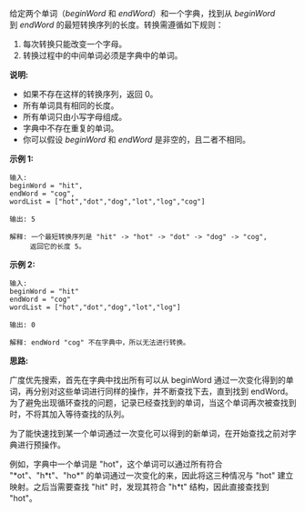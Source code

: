 给定两个单词（*beginWord* 和 *endWord*）和一个字典，找到从 *beginWord* 到 *endWord* 的最短转换序列的长度。转换需遵循如下规则：

1. 每次转换只能改变一个字母。
2. 转换过程中的中间单词必须是字典中的单词。

**说明:**

- 如果不存在这样的转换序列，返回 0。
- 所有单词具有相同的长度。
- 所有单词只由小写字母组成。
- 字典中不存在重复的单词。
- 你可以假设 *beginWord* 和 *endWord* 是非空的，且二者不相同。

**示例 1:**

```
输入:
beginWord = "hit",
endWord = "cog",
wordList = ["hot","dot","dog","lot","log","cog"]

输出: 5

解释: 一个最短转换序列是 "hit" -> "hot" -> "dot" -> "dog" -> "cog",
     返回它的长度 5。
```

**示例 2:**

```
输入:
beginWord = "hit"
endWord = "cog"
wordList = ["hot","dot","dog","lot","log"]

输出: 0

解释: endWord "cog" 不在字典中，所以无法进行转换。
```

**思路:**

广度优先搜索，首先在字典中找出所有可以从 beginWord 通过一次变化得到的单词，再分别对这些单词进行同样的操作，并不断查找下去，直到找到 endWord。为了避免出现循环查找的问题，记录已经查找到的单词，当这个单词再次被查找到时，不将其加入等待查找的队列。

为了能快速找到某一个单词通过一次变化可以得到的新单词，在开始查找之前对字典进行预操作。

例如，字典中一个单词是 "hot"，这个单词可以通过所有符合 "\*ot"、"h\*t"、"ho\*" 的单词通过一次变化的来，因此将这三种情况与 "hot" 建立映射。之后当需要查找 "hit" 时，发现其符合 "h\*t" 结构，因此直接查找到 "hot"。
